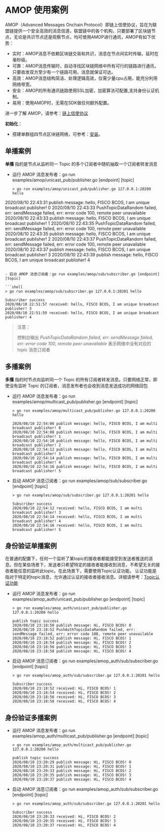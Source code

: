 # AMOP 使用案例

AMOP（Advanced Messages Onchain Protocol）即链上信使协议，旨在为联盟链提供一个安全高效的消息信道，联盟链中的各个机构，只要部署了区块链节点，无论是共识节点还是观察节点，均可使用AMOP进行通讯，AMOP有如下优势：

- 实时：AMOP消息不依赖区块链交易和共识，消息在节点间实时传输，延时在毫秒级。
- 可靠：AMOP消息传输时，自动寻找区块链网络中所有可行的链路进行通讯，只要收发双方至少有一个链路可用，消息就保证可达。
- 高效：AMOP消息结构简洁、处理逻辑高效，仅需少量cpu占用，能充分利用网络带宽。
- 安全：AMOP的所有通讯链路使用SSL加密，加密算法可配置,支持身份认证机制。
- 易用：使用AMOP时，无需在SDK做任何额外配置。

进一步了解 AMOP，请参考：[链上信使协议](https://fisco-bcos-documentation.readthedocs.io/zh_CN/latest/docs/manual/amop_protocol.html)

**初始化**：

- 搭建单群组四节点区块链网络，可参考：[安装](https://fisco-bcos-documentation.readthedocs.io/zh_CN/latest/docs/installation.html)。

## 单播案例

**单播** 指的是节点从监听同一 Topic 的多个订阅者中随机抽取一个订阅者转发消息

- 运行 AMOP 消息发布者：go run examples/amop/unicast_pub/publisher.go [endpoint] [topic]

  ```shell
  > go run examples/amop/unicast_pub/publisher.go 127.0.0.1:20200 hello
  
2020/08/10 22:43:31 publish message: hello, FISCO BCOS, I am unique broadcast publisher! 0 
  2020/08/10 22:43:33 PushTopicDataRandom failed, err: sendMessage failed, err: error code 100, remote peer unavailable
  2020/08/10 22:43:33 publish message: hello, FISCO BCOS, I am unique broadcast publisher! 1 
  2020/08/10 22:43:35 PushTopicDataRandom failed, err: sendMessage failed, err: error code 100, remote peer unavailable
  2020/08/10 22:43:35 publish message: hello, FISCO BCOS, I am unique broadcast publisher! 2 
  2020/08/10 22:43:37 PushTopicDataRandom failed, err: sendMessage failed, err: error code 100, remote peer unavailable
  2020/08/10 22:43:37 publish message: hello, FISCO BCOS, I am unique broadcast publisher! 3 
  2020/08/10 22:43:39 publish message: hello, FISCO BCOS, I am unique broadcast publisher! 4
  ```
  
- 启动 AMOP 消息订阅者：go run examples/amop/sub/subscriber.go [endpoint] [topic]

  ```shell
  > go run examples/amop/sub/subscriber.go 127.0.0.1:20201 hello
  
  Subscriber success
  2020/08/10 22:51:57 received: hello, FISCO BCOS, I am unique broadcast publisher! 3
  2020/08/10 22:51:59 received: hello, FISCO BCOS, I am unique broadcast publisher! 4
  ```


> 注意：
>
> 控制台输出 *PushTopicDataRandom failed, err: sendMessage failed, err: error code 100, remote peer unavailable* 表示网络中没有对应的 topic 消息订阅者

## 多播案例

**多播** 指的时节点向监听同一个 Topic 的所有订阅者转发消息。只要网络正常，即使没有监听 Topic 的订阅者，消息发布者也会收到消息发送成功的网络回包

- 运行 AMOP 消息发布者：go run examples/amop/multicast_pub/publisher.go [endpoint] [topic]

  ```shell
  > go run examples/amop/multicast_pub/publisher.go 127.0.0.1:20200 hello
  
  2020/08/10 22:54:06 publish message: hello, FISCO BCOS, I am multi broadcast publisher! 0 
  2020/08/10 22:54:08 publish message: hello, FISCO BCOS, I am multi broadcast publisher! 1 
  2020/08/10 22:54:10 publish message: hello, FISCO BCOS, I am multi broadcast publisher! 2 
  2020/08/10 22:54:12 publish message: hello, FISCO BCOS, I am multi broadcast publisher! 3 
  2020/08/10 22:54:14 publish message: hello, FISCO BCOS, I am multi broadcast publisher! 4 
  2020/08/10 22:54:16 publish message: hello, FISCO BCOS, I am multi broadcast publisher! 5
  ```

- 启动 AMOP 消息订阅者：go run examples/amop/sub/subscriber.go [endpoint] [topic]

  ```shell
  > go run examples/amop/sub/subscriber.go 127.0.0.1:20201 hello
  
  Subscriber success
  2020/08/10 22:54:12 received: hello, FISCO BCOS, I am multi broadcast publisher! 3
  2020/08/10 22:54:14 received: hello, FISCO BCOS, I am multi broadcast publisher! 4
  2020/08/10 22:54:16 received: hello, FISCO BCOS, I am multi broadcast publisher! 5
  ```

## 身份验证单播案例

在普通的配置下，任何一个监听了某topic的接收者都能接受到发送者推送的消息。但在某些场景下，发送者只希望特定的接收者能接收到消息，不希望无关的接收者能任意的监听此topic。在此场景下，需要使用Topic认证功能。 认证功能是指对于特定的topic消息，允许通过认证的接收者接收消息。详细请参考：[Topic认证功能](https://fisco-bcos-doc-qiubing.readthedocs.io/en/latest/docs/manual/amop_protocol.html#topic)

- 运行 AMOP 消息发布者：go run examples/amop_auth/unicast_pub/publisher.go [endpoint] [topic]

  ```shell
  > go run examples/amop_auth/unicast_pub/publisher.go 127.0.0.1:20200 hello
  
  publish topic success
  2020/08/10 23:18:50 publish message: Hi, FISCO BCOS! 0 
  2020/08/10 23:18:52 PushAuthTopicDataRandom failed, err: sendMessage failed, err: error code 100, remote peer unavailable
  2020/08/10 23:18:52 publish message: Hi, FISCO BCOS! 1 
  2020/08/10 23:18:54 publish message: Hi, FISCO BCOS! 2 
  2020/08/10 23:18:56 publish message: Hi, FISCO BCOS! 3 
  2020/08/10 23:18:58 publish message: Hi, FISCO BCOS! 4
  ```

- 启动 AMOP 消息订阅者：go run examples/amop_auth/sub/subscriber.go [endpoint] [topic]

  ```shell
  > go run examples/amop_auth/sub/subscriber.go 127.0.0.1:20201 hello
  
  Subscriber success
  2020/08/10 23:18:52 received: Hi, FISCO BCOS! 1
  2020/08/10 23:18:54 received: Hi, FISCO BCOS! 2
  2020/08/10 23:18:56 received: Hi, FISCO BCOS! 3
  2020/08/10 23:18:58 received: Hi, FISCO BCOS! 4
  ```

## 身份验证多播案例

- 运行 AMOP 消息发布者：go run examples/amop_auth/multicast_pub/publisher.go [endpoint] [topic]

  ```shell
  > go run examples/amop_auth/multicast_pub/publisher.go 127.0.0.1:20200 hello
  
  publish topic success
  2020/08/10 23:20:29 publish message: Hi, FISCO BCOS! 0 
  2020/08/10 23:20:31 publish message: Hi, FISCO BCOS! 1 
  2020/08/10 23:20:33 publish message: Hi, FISCO BCOS! 2 
  2020/08/10 23:20:35 publish message: Hi, FISCO BCOS! 3 
  2020/08/10 23:20:37 publish message: Hi, FISCO BCOS! 4
  ```

- 启动 AMOP 消息订阅者：go run examples/amop_auth/sub/subscriber.go [endpoint] [topic]

  ```shell
  > go run examples/amop_auth/sub/subscriber.go 127.0.0.1:20201 hello
  
  Subscriber success
  2020/08/10 23:20:33 received: Hi, FISCO BCOS! 2
  2020/08/10 23:20:35 received: Hi, FISCO BCOS! 3
  2020/08/10 23:20:37 received: Hi, FISCO BCOS! 4
  ```
